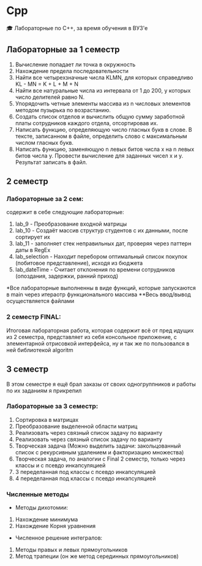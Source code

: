 # Cpp
:mortar_board: Лабораторные по С++, за время обучения в ВУЗ'e 

## Лабораторные за 1 семестр
1) Вычисление попадает ли точка в окружность
2) Нахождение предела последовательности
3) Найти все четырехзначные числа KLMN, для которых справедливо
KL - MN = K + L + M + N
4) Найти все натуральные числа из интервала от 1 до 200, у которых число делителей равно N.
5) Упорядочить четные элементы массива из n числовых элементов методом пузырька по возрастанию.
6) Создать список отделов и вычислить общую сумму заработной платы сотрудников каждого отдела, отсортировав их.
7) Написать функцию, определяющую число гласных букв в слове. В тексте, записанном в файле, определить слово с максимальным числом гласных букв.
8) Написать функцию, заменяющую n левых битов числа x на n левых битов числа y. Провести вычисление для заданных чисел x и y. Результат записать в файл.



## 2 семестр

### Лабораторные за 2 сем:
содержит в себе следующие лабораторные:
1) lab_9 - Преобразование входной матрицы
2) lab_10 - Создаёт массив структур студентов с их данными, после сортирует их
3) lab_11 - заполняет стек неправильных дат, проверяя через паттерн даты в RegEx
4) lab_selection - Находит перебором оптимальный список покупок (побитовое представление), исходя из бюджета
5) lab_dateTime - Считает отклонения по времени сотрудников (опоздания, задержки, ранний приход) 

*Все лабораторные выполненны в виде функций, которые запускаются в main через итераотр функционального массива
**Весь ввод/вывод осуществляется файлами


### 2 семестр FINAL:
Итоговая лабораторная работа, которая содержит всё от пред идущих из 2 семестра,
представляет из себя консольное приложение, с элементарной отрисовкой интерфейса,
ну и так же по пользовался в ней библиотекой algoritm




## 3 семестр
В этом семестре я ещё брал заказы от своих одногруппников и работы по их заданиям я прикрепил

### Лабораторные за 3 семестр:
1) Сортировка в матрицах
2) Преобразование выделенной области матриц
3) Реализовать через связный список задачу по варианту
4) Реализовать через связный список задачу по варианту
5) Творческая задача (Можно выделить задачи: закольцованный список с рекурсивным удалением и факторизацию множества)
6) Творческая задача, по аналогии с Final 2 семестр, только через классы и с псевдо инкапсуляцией
7) 3 переделанная под классы с псевдо инкапсуляцией
8) 4 переделанная под классы с псевдо инкапсуляцией

### Численные методы

* Методы дихотомии:
1) Нахождение минимума
2) Нахождение Корня уравнения

* Численное решение интегралов:
1) Методы правых и левых прямоугольников
2) Метод трапеции (он же метод серединных прямоугольников)
